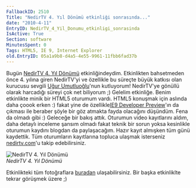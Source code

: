 ```yaml
---
FallbackID: 2510
Title: "NedirTV 4. Yıl Dönümü etkinliği sonrasında..."
date: "2010-4-11"
EntryID: NedirTV_4_Yil_Donumu_etkinligi_sonrasinda
IsActive: True
Section: software
MinutesSpent: 0
Tags: HTML5, IE 9, Internet Explorer
old.EntryID: 05a1a9b8-d4a5-4e55-9961-11fbb6fad37b
---
```

Bugün [NedirTV 4. Yıl
Dönümü](http://daron.yondem.com/tr/post/3554f8b7-23d3-426f-bc10-b9f6f3075fa2)
etkinliğindeydim. Etkinlikten bahsetmeden önce 4. yılına giren
NedirTV'yi ve özellikle bu süreçte büyük katkısı olan kurucusu sevgili
[Uğur Umutluoğlu](http://www.umutluoglu.com/)'nun kutluyorum! NedirTV'ye
gönüllü olarak harcadığı süreyi çok net biliyorum ;) Gelelim etkinliğe.
Benim etkinlikte minik bir HTML5 oturumum vardı. HTML5 konuşmak için
aslında daha çoook erken :) fakat yine de özellikle[IE9 Developer
Preview](http://ie.microsoft.com/testdrive/)'ın da çıkması ile beraber
şöyle bir göz atmakta fayda olacağını düşündüm. Fena da olmadı gibi :)
Geleceğe bir bakış attık. Oturumun video kayıtlarını aldım, daha detaylı
inceleme şansım olmadı fakat teknik bir sorun yoksa kesinlikle oturumun
kaydını blogdan da paylaşacağım. Hazır kayıt almışken tüm günü
kaydettik. Tüm oturumların kayıtlarına topluca ulaşmak isterseniz
[nedirtv.com](http://www.nedirtv.com)'u takip edebilirsiniz.

![NedirTV 4. Yıl
Dönümü](media/NedirTV_4_Yil_Donumu_etkinligi_sonrasinda/10042010_1.jpg)\
*NedirTV 4. Yıl Dönümü*

Etkinlikteki tüm fotoğraflara
[buradan](http://cid-8eca4439fd9a640f.skydrive.live.com/browse.aspx/NedirTV%204.%20Y%c4%b1l%20D%c3%b6n%c3%bcm%c3%bc)
ulaşabilirsiniz. Bir başka etkinliklte tekrar görüşmek üzere ;)


